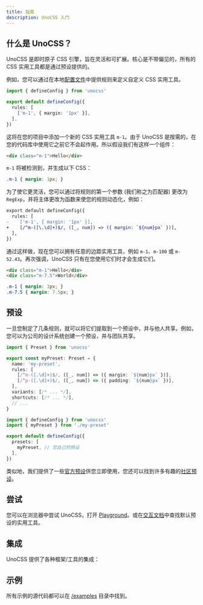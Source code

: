 ```yaml
---
title: 指南
description: UnoCSS 入门
---
```


## 什么是 UnoCSS？

UnoCSS 是即时原子 CSS 引擎，旨在灵活和可扩展。核心是不带偏见的，所有的 CSS 实用工具都是通过预设提供的。

例如，您可以通过在本地[配置文件](/guide/config-file)中提供规则来定义自定义 CSS 实用工具。

```ts [uno.config.ts]
import { defineConfig } from 'unocss'

export default defineConfig({
  rules: [
    ['m-1', { margin: '1px' }],
  ],
})
```

这将在您的项目中添加一个新的 CSS 实用工具 `m-1`。由于 UnoCSS 是按需的，在您的代码库中使用它之前它不会起作用。所以假设我们有这样一个组件：

```html
<div class="m-1">Hello</div>
```

`m-1` 将被检测到，并生成以下 CSS：

```css
.m-1 { margin: 1px; }
```

为了使它更灵活，您可以通过将规则的第一个参数 (我们称之为匹配器) 更改为 `RegExp`，并将主体更改为函数来使您的规则动态化，例如：

```diff [uno.config.ts]
export default defineConfig({
  rules: [
-    ['m-1', { margin: '1px' }],
+    [/^m-([\.\d]+)$/, ([_, num]) => ({ margin: `${num}px` })],
  ],
})
```

通过这样做，现在您可以拥有任意的边距实用工具，例如 `m-1`、`m-100` 或 `m-52.43`。再次强调，UnoCSS 只有在您使用它们时才会生成它们。

```html
<div class="m-1">Hello</div>
<div class="m-7.5">World</div>
```

```css
.m-1 { margin: 1px; }
.m-7.5 { margin: 7.5px; }
```

## 预设

一旦您制定了几条规则，就可以将它们提取到一个预设中，并与他人共享。例如，您可以为公司的设计系统创建一个预设，并与团队共享。

```ts [my-preset.ts]
import { Preset } from 'unocss'

export const myPreset: Preset = {
  name: 'my-preset',
  rules: [
    [/^m-([.\d]+)$/, ([_, num]) => ({ margin: `${num}px` })],
    [/^p-([.\d]+)$/, ([_, num]) => ({ padding: `${num}px` })],
  ],
  variants: [/* ... */],
  shortcuts: [/* ... */],
  // ...
}
```

```ts [uno.config.ts]
import { defineConfig } from 'unocss'
import { myPreset } from './my-preset'

export default defineConfig({
  presets: [
    myPreset, // 您自己的预设
  ],
})
```

类似地，我们提供了一些[官方预设](/presets/)供您立即使用，您还可以找到许多有趣的[社区预设](/presets/community)。

## 尝试

您可以在浏览器中尝试 UnoCSS，打开 <a href="/play/" target="_blank">Playground</a>。或在<a href="/interactive/" target="_blank">交互文档</a>中查找默认预设的实用工具。

## 集成

UnoCSS 提供了各种框架/工具的集成：

<ContentIntegrations />

## 示例

所有示例的源代码都可以在 [/examples](https://github.com/unocss/unocss/tree/main/examples) 目录中找到。

<ContentExamples/>
